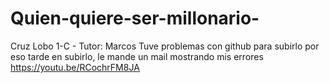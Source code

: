 # Quien-quiere-ser-millonario-
Cruz Lobo 1-C - Tutor: Marcos
Tuve problemas con github para subirlo por eso tarde en subirlo, le mande un mail mostrando mis errores
https://youtu.be/RCochrFM8JA
